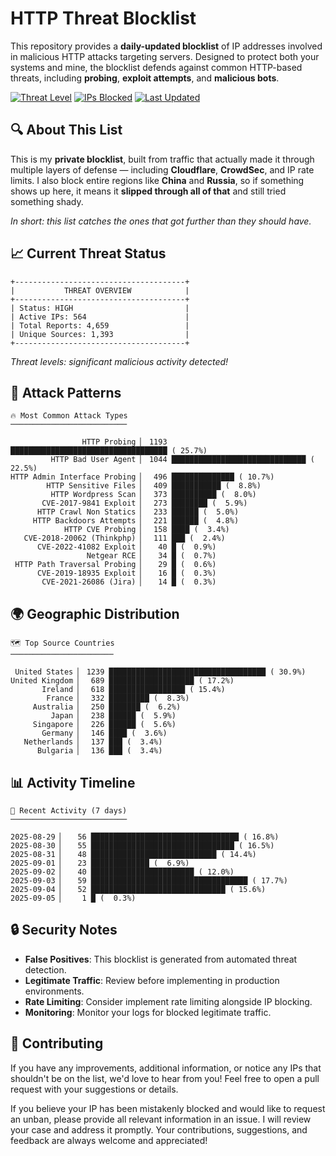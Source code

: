 # HTTP Threat Blocklist

This repository provides a **daily-updated blocklist** of IP addresses involved in malicious HTTP attacks targeting servers. Designed to protect both your systems and mine, the blocklist defends against common HTTP-based threats, including **probing**, **exploit attempts**, and **malicious bots**.

[![Threat Level](https://img.shields.io/badge/Threat%20Level-HIGH-red)](.)
[![IPs Blocked](https://img.shields.io/badge/IPs%20Blocked-564-blue)](.)
[![Last Updated](https://img.shields.io/badge/Updated-2025--09--05-brightgreen)](.)

## 🔍 About This List

This is my **private blocklist**, built from traffic that actually made it through multiple layers of defense — including **Cloudflare**, **CrowdSec**, and IP rate limits. I also block entire regions like **China** and **Russia**, so if something shows up here, it means it **slipped through all of that** and still tried something shady.

*In short: this list catches the ones that got further than they should have.*

## 📈 Current Threat Status

```
+--------------------------------------+
|           THREAT OVERVIEW            |
+--------------------------------------+
| Status: HIGH                         |
| Active IPs: 564                      |
| Total Reports: 4,659                 |
| Unique Sources: 1,393                |
+--------------------------------------+
```

*Threat levels: significant malicious activity detected!*

## 🎯 Attack Patterns

```
🔥 Most Common Attack Types
──────────────────────────

                HTTP Probing ▏ 1193 ███████████████████████████████████ ( 25.7%)
         HTTP Bad User Agent ▏ 1044 ██████████████████████████████ ( 22.5%)
HTTP Admin Interface Probing ▏  496 ██████████████ ( 10.7%)
        HTTP Sensitive Files ▏  409 ███████████ (  8.8%)
         HTTP Wordpress Scan ▏  373 ██████████ (  8.0%)
       CVE-2017-9841 Exploit ▏  273 ████████ (  5.9%)
      HTTP Crawl Non Statics ▏  233 ██████ (  5.0%)
     HTTP Backdoors Attempts ▏  221 ██████ (  4.8%)
            HTTP CVE Probing ▏  158 ████ (  3.4%)
   CVE-2018-20062 (Thinkphp) ▏  111 ███ (  2.4%)
      CVE-2022-41082 Exploit ▏   40 █ (  0.9%)
                 Netgear RCE ▏   34 █ (  0.7%)
 HTTP Path Traversal Probing ▏   29 █ (  0.6%)
      CVE-2019-18935 Exploit ▏   16 █ (  0.3%)
       CVE-2021-26086 (Jira) ▏   14 █ (  0.3%)
```

## 🌍 Geographic Distribution

```
🗺️ Top Source Countries
───────────────────────

 United States ▏ 1239 ███████████████████████████████████ ( 30.9%)
United Kingdom ▏  689 ███████████████████ ( 17.2%)
       Ireland ▏  618 █████████████████ ( 15.4%)
        France ▏  332 █████████ (  8.3%)
     Australia ▏  250 ███████ (  6.2%)
         Japan ▏  238 ██████ (  5.9%)
     Singapore ▏  226 ██████ (  5.6%)
       Germany ▏  146 ████ (  3.6%)
   Netherlands ▏  137 ███ (  3.4%)
      Bulgaria ▏  136 ███ (  3.4%)
```

## 📊 Activity Timeline

```
📅 Recent Activity (7 days)
──────────────────────────

2025-08-29 ▏   56 █████████████████████████████████ ( 16.8%)
2025-08-30 ▏   55 ████████████████████████████████ ( 16.5%)
2025-08-31 ▏   48 ████████████████████████████ ( 14.4%)
2025-09-01 ▏   23 █████████████ (  6.9%)
2025-09-02 ▏   40 ███████████████████████ ( 12.0%)
2025-09-03 ▏   59 ███████████████████████████████████ ( 17.7%)
2025-09-04 ▏   52 ██████████████████████████████ ( 15.6%)
2025-09-05 ▏    1 █ (  0.3%)
```

## 🔒 Security Notes

- **False Positives**: This blocklist is generated from automated threat detection.
- **Legitimate Traffic**: Review before implementing in production environments.
- **Rate Limiting**: Consider implement rate limiting alongside IP blocking.
- **Monitoring**: Monitor your logs for blocked legitimate traffic.

## 🤝 Contributing

If you have any improvements, additional information, or notice any IPs that shouldn't be on the list, we'd love to hear from you! Feel free to open a pull request with your suggestions or details.

If you believe your IP has been mistakenly blocked and would like to request an unban, please provide all relevant information in an issue. I will review your case and address it promptly. Your contributions, suggestions, and feedback are always welcome and appreciated!